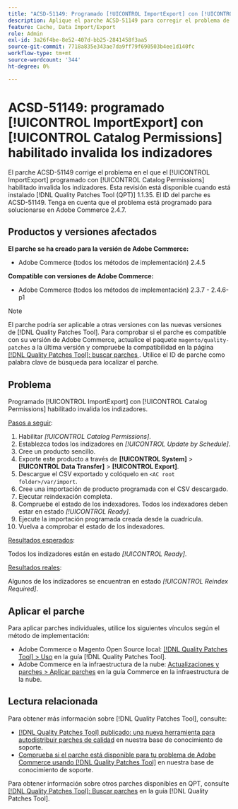 ```yaml
---
title: "ACSD-51149: Programado [!UICONTROL ImportExport] con [!UICONTROL Catalog Permissions] habilitado invalida los indizadores"
description: Aplique el parche ACSD-51149 para corregir el problema de rendimiento de Adobe Commerce en el que el [!UICONTROL ImportExport] programado con [!UICONTROL Catalog Permissions] habilitado invalida los indizadores.
feature: Cache, Data Import/Export
role: Admin
exl-id: 3a26f4be-8e52-407d-bb25-2841458f3aa5
source-git-commit: 7718a835e343ae7da9ff79f690503b4ee1d140fc
workflow-type: tm+mt
source-wordcount: '344'
ht-degree: 0%

---
```


# ACSD-51149: programado [!UICONTROL ImportExport] con [!UICONTROL Catalog Permissions] habilitado invalida los indizadores

El parche ACSD-51149 corrige el problema en el que el [!UICONTROL ImportExport] programado con [!UICONTROL Catalog Permissions] habilitado invalida los indizadores. Esta revisión está disponible cuando está instalado [!DNL Quality Patches Tool (QPT)] 1.1.35. El ID del parche es ACSD-51149. Tenga en cuenta que el problema está programado para solucionarse en Adobe Commerce 2.4.7.

## Productos y versiones afectados

**El parche se ha creado para la versión de Adobe Commerce:**

* Adobe Commerce (todos los métodos de implementación) 2.4.5

**Compatible con versiones de Adobe Commerce:**

* Adobe Commerce (todos los métodos de implementación) 2.3.7 - 2.4.6-p1

>[!NOTE]
>
>El parche podría ser aplicable a otras versiones con las nuevas versiones de [!DNL Quality Patches Tool]. Para comprobar si el parche es compatible con su versión de Adobe Commerce, actualice el paquete `magento/quality-patches` a la última versión y compruebe la compatibilidad en la página [[!DNL Quality Patches Tool]: buscar parches ](https://experienceleague.adobe.com/tools/commerce-quality-patches/index.html). Utilice el ID de parche como palabra clave de búsqueda para localizar el parche.

## Problema

Programado [!UICONTROL ImportExport] con [!UICONTROL Catalog Permissions] habilitado invalida los indizadores.

<u>Pasos a seguir</u>:

1. Habilitar *[!UICONTROL Catalog Permissions]*.
1. Establezca todos los indizadores en *[!UICONTROL Update by Schedule]*.
1. Cree un producto sencillo.
1. Exporte este producto a través de **[!UICONTROL System]** > **[!UICONTROL Data Transfer]** > **[!UICONTROL Export]**.
1. Descargue el CSV exportado y colóquelo en `<AC root folder>/var/import`.
1. Cree una importación de producto programada con el CSV descargado.
1. Ejecutar reindexación completa.
1. Compruebe el estado de los indexadores. Todos los indexadores deben estar en estado *[!UICONTROL Ready]*.
1. Ejecute la importación programada creada desde la cuadrícula.
1. Vuelva a comprobar el estado de los indexadores.

<u>Resultados esperados</u>:

Todos los indizadores están en estado *[!UICONTROL Ready]*.

<u>Resultados reales</u>:

Algunos de los indizadores se encuentran en estado *[!UICONTROL Reindex Required]*.

## Aplicar el parche

Para aplicar parches individuales, utilice los siguientes vínculos según el método de implementación:

* Adobe Commerce o Magento Open Source local: [[!DNL Quality Patches Tool] > Uso](https://experienceleague.adobe.com/docs/commerce-operations/tools/quality-patches-tool/usage.html) en la guía [!DNL Quality Patches Tool].
* Adobe Commerce en la infraestructura de la nube: [Actualizaciones y parches > Aplicar parches](https://experienceleague.adobe.com/docs/commerce-cloud-service/user-guide/develop/upgrade/apply-patches.html) en la guía Commerce en la infraestructura de la nube.

## Lectura relacionada

Para obtener más información sobre [!DNL Quality Patches Tool], consulte:

* [[!DNL Quality Patches Tool] publicado: una nueva herramienta para autodistribuir parches de calidad](/help/announcements/adobe-commerce-announcements/magento-quality-patches-released-new-tool-to-self-serve-quality-patches.md) en nuestra base de conocimiento de soporte.
* [Comprueba si el parche está disponible para tu problema de Adobe Commerce usando [!DNL Quality Patches Tool]](/help/support-tools/patches-available-in-qpt-tool/check-patch-for-magento-issue-with-magento-quality-patches.md) en nuestra base de conocimiento de soporte.

Para obtener información sobre otros parches disponibles en QPT, consulte [[!DNL Quality Patches Tool]: Buscar parches](https://experienceleague.adobe.com/tools/commerce-quality-patches/index.html) en la guía [!DNL Quality Patches Tool].
